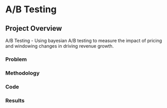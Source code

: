 # A/B Testing

## Project Overview
A/B Testing - Using bayesian A/B testing to measure the impact of pricing and windowing changes in driving revenue growth.

### Problem

### Methodology

### Code

### Results



